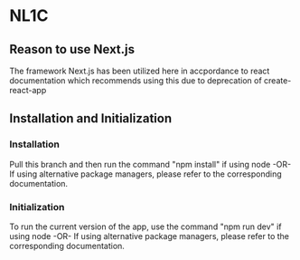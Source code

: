 # NL1C

## Reason to use Next.js
The framework Next.js has been utilized here in accpordance to react documentation which recommends using this due to deprecation of create-react-app

## Installation and Initialization
### Installation
Pull this branch and then run the command "npm install" if using node
-OR-
If using alternative package managers, please refer to the corresponding documentation.

### Initialization
To run the current version of the app, use the command "npm run dev" if using node
-OR-
If using alternative package managers, please refer to the corresponding documentation.
